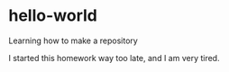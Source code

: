 # hello-world
Learning how to make a repository

I started this homework way too late, and I am very tired.
